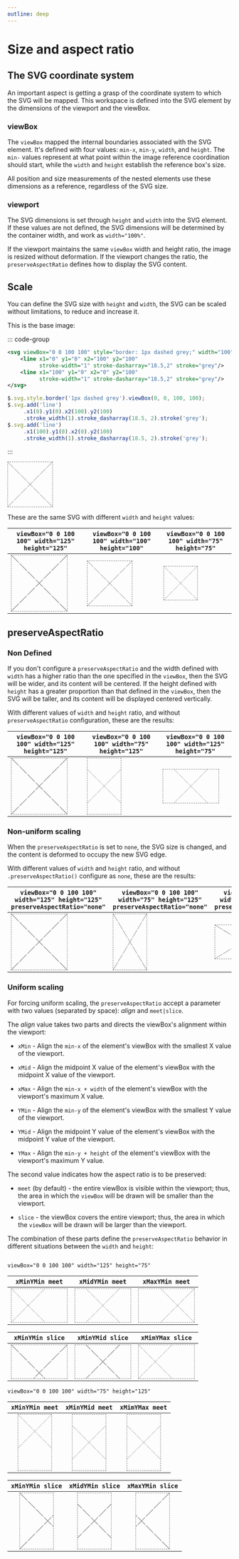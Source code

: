 ```yaml
---
outline: deep
---
```


# Size and aspect ratio

## The SVG coordinate system

An important aspect is getting a grasp of the coordinate system to which the SVG will be mapped.
This workspace is defined into the SVG element by the dimensions of the viewport and the viewBox.

### viewBox

The `viewBox` mapped the internal boundaries associated with the SVG element. It's defined with four
values: `min-x`, `min-y`, `width`, and `height`. The `min-` values represent at what point within
the image reference coordination should start, while the `width` and `height` establish the
reference box's size.

All position and size measurements of the nested elements use these dimensions as a reference,
regardless of the SVG size.

### viewport

The SVG dimensions is set through `height` and `width` into the SVG element. If these values are not
defined, the SVG dimensions will be determined by the container width, and work as `width="100%"`.

If the viewport maintains the same `viewBox` width and height ratio, the image is resized without
deformation. If the viewport changes the ratio, the `preserveAspectRatio` defines how to display the
SVG content.

## Scale

You can define the SVG size with `height` and `width`, the SVG can be scaled without limitations, to
reduce and increase it.

This is the base image:

::: code-group

```svg
<svg viewBox="0 0 100 100" style="border: 1px dashed grey;" width="100" height="100">
    <line x1="0" y1="0" x2="100" y2="100"
          stroke-width="1" stroke-dasharray="18.5,2" stroke="grey"/>
    <line x1="100" y1="0" x2="0" y2="100"
          stroke-width="1" stroke-dasharray="18.5,2" stroke="grey"/>
</svg>
```

```js
$.svg.style.border('1px dashed grey').viewBox(0, 0, 100, 100);
$.svg.add('line')
     .x1(0).y1(0).x2(100).y2(100)
     .stroke_width(1).stroke_dasharray(18.5, 2).stroke('grey');
$.svg.add('line')
     .x1(100).y1(0).x2(0).y2(100)
     .stroke_width(1).stroke_dasharray(18.5, 2).stroke('grey');
```

:::

<svg viewBox="0 0 100 100" style="border: 1px dashed grey;" width="100" height="100">
    <line stroke-width="1" stroke-dasharray="18.5,2" stroke="grey" x1="0" y1="0" x2="100" y2="100"/>
    <line stroke-width="1" stroke-dasharray="18.5,2" stroke="grey" x1="100" y1="0" x2="0" y2="100"/>
</svg>

These are the same SVG with different `width` and `height` values:

| `viewBox="0 0 100 100" width="125" height="125"`                                                                                                                                                                                                                                            | `viewBox="0 0 100 100" width="100" height="100"`                                                                                                                                                                                                                                            | `viewBox="0 0 100 100" width="75" height="75"`                                                                                                                                                                                                                                            |
|---------------------------------------------------------------------------------------------------------------------------------------------------------------------------------------------------------------------------------------------------------------------------------------------|---------------------------------------------------------------------------------------------------------------------------------------------------------------------------------------------------------------------------------------------------------------------------------------------|-------------------------------------------------------------------------------------------------------------------------------------------------------------------------------------------------------------------------------------------------------------------------------------------|
| <svg viewBox="0,0,100,100" style="border: 1px dashed grey;" width="125" height="125"><line stroke-width="1" stroke-dasharray="18.5,2" stroke="grey" x1="0" y1="0" x2="100" y2="100"/><line stroke-width="1" stroke-dasharray="18.5,2" stroke="grey" x1="100" y1="0" x2="0" y2="100"/></svg> | <svg viewBox="0,0,100,100" style="border: 1px dashed grey;" width="100" height="100"><line stroke-width="1" stroke-dasharray="18.5,2" stroke="grey" x1="0" y1="0" x2="100" y2="100"/><line stroke-width="1" stroke-dasharray="18.5,2" stroke="grey" x1="100" y1="0" x2="0" y2="100"/></svg> | <svg viewBox="0,0,100,100" style="border: 1px dashed grey;" width="75" height="75"><line stroke-width="1" stroke-dasharray="18.5,2" stroke="grey" x1="0" y1="0" x2="100" y2="100"/><line stroke-width="1" stroke-dasharray="18.5,2" stroke="grey" x1="100" y1="0" x2="0" y2="100"/></svg> |

## preserveAspectRatio

### Non Defined

If you don't configure a `preserveAspectRatio` and the width defined with `width` has a higher ratio
than the one specified in the `viewBox`, then the SVG will be wider, and its content will be
centered. If the height defined with `height` has a greater proportion than that defined in the
`viewBox`, then the SVG will be taller, and its content will be displayed centered vertically.

With different values of `width` and `height` ratio, and without `preserveAspectRatio`
configuration, these are the results:

| `viewBox="0 0 100 100" width="125" height="125"`                                                                                                                                                                                                                                            | `viewBox="0 0 100 100" width="75" height="125"`                                                                                                                                                                                                                                            | `viewBox="0 0 100 100" width="125" height="75"`                                                                                                                                                                                                                                            |
|---------------------------------------------------------------------------------------------------------------------------------------------------------------------------------------------------------------------------------------------------------------------------------------------|--------------------------------------------------------------------------------------------------------------------------------------------------------------------------------------------------------------------------------------------------------------------------------------------|--------------------------------------------------------------------------------------------------------------------------------------------------------------------------------------------------------------------------------------------------------------------------------------------|
| <svg viewBox="0,0,100,100" style="border: 1px dashed grey;" width="125" height="125"><line stroke-width="1" stroke-dasharray="18.5,2" stroke="grey" x1="0" y1="0" x2="100" y2="100"/><line stroke-width="1" stroke-dasharray="18.5,2" stroke="grey" x1="100" y1="0" x2="0" y2="100"/></svg> | <svg viewBox="0,0,100,100" style="border: 1px dashed grey;" width="75" height="125"><line stroke-width="1" stroke-dasharray="18.5,2" stroke="grey" x1="0" y1="0" x2="100" y2="100"/><line stroke-width="1" stroke-dasharray="18.5,2" stroke="grey" x1="100" y1="0" x2="0" y2="100"/></svg> | <svg viewBox="0,0,100,100" style="border: 1px dashed grey;" width="125" height="75"><line stroke-width="1" stroke-dasharray="18.5,2" stroke="grey" x1="0" y1="0" x2="100" y2="100"/><line stroke-width="1" stroke-dasharray="18.5,2" stroke="grey" x1="100" y1="0" x2="0" y2="100"/></svg> |

### Non-uniform scaling

When the `preserveAspectRatio` is set to `none`, the SVG size is changed, and the content is
deformed to occupy the new SVG edge.

With different values of `width` and `height` ratio, and without `.preserveAspectRatio()` configure
as `none`, these are the results:

| `viewBox="0 0 100 100" width="125" height="125" preserveAspectRatio="none"`                                                                                                                                                                                                                                            | `viewBox="0 0 100 100" width="75" height="125" preserveAspectRatio="none"`                                                                                                                                                                                                                                            | `viewBox="0 0 100 100" width="125" height="75" preserveAspectRatio="none"`                                                                                                                                                                                                                                            |
|------------------------------------------------------------------------------------------------------------------------------------------------------------------------------------------------------------------------------------------------------------------------------------------------------------------------|-----------------------------------------------------------------------------------------------------------------------------------------------------------------------------------------------------------------------------------------------------------------------------------------------------------------------|-----------------------------------------------------------------------------------------------------------------------------------------------------------------------------------------------------------------------------------------------------------------------------------------------------------------------|
| <svg viewBox="0,0,100,100" style="border: 1px dashed grey;" width="125" height="125" preserveAspectRatio="none"><line stroke-width="1" stroke-dasharray="18.5,2" stroke="grey" x1="0" y1="0" x2="100" y2="100"/><line stroke-width="1" stroke-dasharray="18.5,2" stroke="grey" x1="100" y1="0" x2="0" y2="100"/></svg> | <svg viewBox="0,0,100,100" style="border: 1px dashed grey;" width="75" height="125" preserveAspectRatio="none"><line stroke-width="1" stroke-dasharray="18.5,2" stroke="grey" x1="0" y1="0" x2="100" y2="100"/><line stroke-width="1" stroke-dasharray="18.5,2" stroke="grey" x1="100" y1="0" x2="0" y2="100"/></svg> | <svg viewBox="0,0,100,100" style="border: 1px dashed grey;" width="125" height="75" preserveAspectRatio="none"><line stroke-width="1" stroke-dasharray="18.5,2" stroke="grey" x1="0" y1="0" x2="100" y2="100"/><line stroke-width="1" stroke-dasharray="18.5,2" stroke="grey" x1="100" y1="0" x2="0" y2="100"/></svg> |

### Uniform scaling

For forcing uniform scaling, the `preserveAspectRatio` accept a parameter with two values (separated
by space): *align* and `meet|slice`.

The *align* value takes two parts and directs the viewBox's alignment within the viewport:

- `xMin` - Align the `min-x` of the element's viewBox with the smallest X value of the viewport.
- `xMid` - Align the midpoint X value of the element's viewBox with the midpoint X value of the
  viewport.
- `xMax` - Align the `min-x + width` of the element's viewBox with the viewport's maximum X value.

- `YMin` - Align the `min-y` of the element's viewBox with the smallest Y value of the viewport.
- `YMid` - Align the midpoint Y value of the element's viewBox with the midpoint Y value of the
  viewport.
- `YMax` - Align the `min-y + height` of the element's viewBox with the viewport's maximum Y value.

The second value indicates how the aspect ratio is to be preserved:

- `meet` (by default) - the entire viewBox is visible within the viewport; thus, the area in which
  the `viewBox` will be drawn will be smaller than the viewport.

- `slice` - the viewBox covers the entire viewport; thus, the area in which the `viewBox` will be
  drawn will be larger than the viewport.

The combination of these parts define the `preserveAspectRatio` behavior in different situations
between the `width` and `height`:

<svg width="0" height="0">
  <defs>
    <g id="content">
      <line x1="0" y1="0" x2="100" y2="100" 
            stroke-width="1" stroke-dasharray="18.5,2" stroke="grey"/>
      <line x1="100" y1="0" x2="0" y2="100"
            stroke-width="1" stroke-dasharray="18.5,2" stroke="grey"/>
    </g>
  </defs>
</svg>

`viewBox="0 0 100 100" width="125" height="75"`

|                                                                   `xMinYMin meet`                                                                    |                                                                   `xMidYMin meet`                                                                    |                                                                    `xMaxYMin meet`                                                                    |
|:----------------------------------------------------------------------------------------------------------------------------------------------------:|:----------------------------------------------------------------------------------------------------------------------------------------------------:|:-----------------------------------------------------------------------------------------------------------------------------------------------------:|
| <svg preserveAspectRatio="xMinYMin meet" viewBox="0,0,100,100" style="border: 1px dashed grey;" width="125" height="75"><use href="#content"/></svg> | <svg preserveAspectRatio="xMidYMin meet" viewBox="0,0,100,100" style="border: 1px dashed grey;" width="125" height="75"><use href="#content"/></svg> | <svg preserveAspectRatio="xMaxYMin meet" viewBox="0,0,100,100" style="border: 1px dashed grey;" width="125" height="75" ><use href="#content"/></svg> |

|                                                                   `xMinYMin slice`                                                                    |                                                                   `xMinYMid slice`                                                                    |                                                                   `xMimYMax slice`                                                                    |
|:-----------------------------------------------------------------------------------------------------------------------------------------------------:|:-----------------------------------------------------------------------------------------------------------------------------------------------------:|:-----------------------------------------------------------------------------------------------------------------------------------------------------:|
| <svg preserveAspectRatio="xMinYMin slice" viewBox="0,0,100,100" style="border: 1px dashed grey;" width="125" height="75"><use href="#content"/></svg> | <svg preserveAspectRatio="xMinYMid slice" viewBox="0,0,100,100" style="border: 1px dashed grey;" width="125" height="75"><use href="#content"/></svg> | <svg preserveAspectRatio="xMinYMax meet" viewBox="0,0,100,100" style="border: 1px dashed grey;" width="125" height="75" ><use href="#content"/></svg> |

`viewBox="0 0 100 100" width="75" height="125"`

|                                                                   `xMinYMin meet`                                                                    |                                                                   `xMinYMid meet`                                                                    |                                                                    `xMimYMax meet`                                                                    |
|:----------------------------------------------------------------------------------------------------------------------------------------------------:|:----------------------------------------------------------------------------------------------------------------------------------------------------:|:-----------------------------------------------------------------------------------------------------------------------------------------------------:|
| <svg preserveAspectRatio="xMinYMin meet" viewBox="0,0,100,100" style="border: 1px dashed grey;" width="75" height="125"><use href="#content"/></svg> | <svg preserveAspectRatio="xMinYMid meet" viewBox="0,0,100,100" style="border: 1px dashed grey;" width="75" height="125"><use href="#content"/></svg> | <svg preserveAspectRatio="xMimYMax meet" viewBox="0,0,100,100" style="border: 1px dashed grey;" width="75" height="125" ><use href="#content"/></svg> |

|                                                                   `xMinYMin slice`                                                                    |                                                                   `xMidYMin slice`                                                                    |                                                                    `xMaxYMin slice`                                                                    |
|:-----------------------------------------------------------------------------------------------------------------------------------------------------:|:-----------------------------------------------------------------------------------------------------------------------------------------------------:|:------------------------------------------------------------------------------------------------------------------------------------------------------:|
| <svg preserveAspectRatio="xMinYMin slice" viewBox="0,0,100,100" style="border: 1px dashed grey;" width="75" height="125"><use href="#content"/></svg> | <svg preserveAspectRatio="xMidYMin slice" viewBox="0,0,100,100" style="border: 1px dashed grey;" width="75" height="125"><use href="#content"/></svg> | <svg preserveAspectRatio="xMaxYMin slice" viewBox="0,0,100,100" style="border: 1px dashed grey;" width="75" height="125" ><use href="#content"/></svg> |

